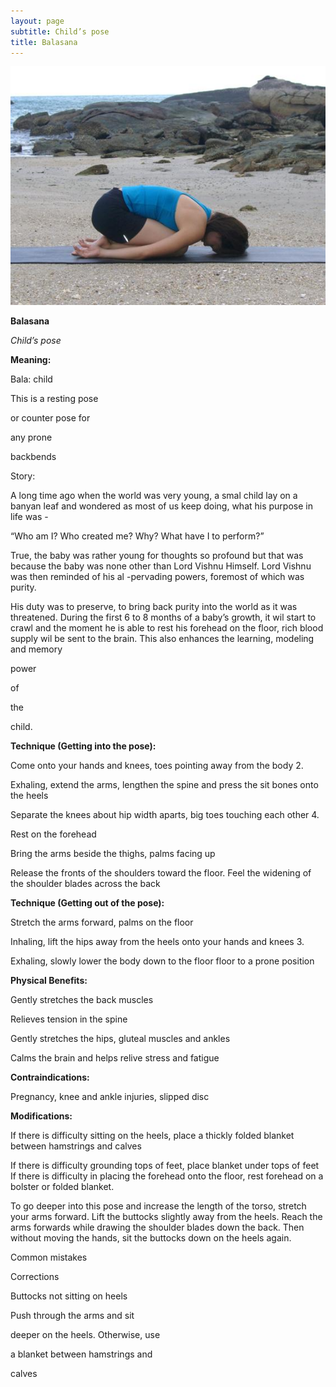 ```yaml
---
layout: page
subtitle: Child’s pose
title: Balasana
---
```

  <p class="calibre1 text-center">
   <img class="calibre2" src="../../assets/img/index-60_3.jpg"/>
  </p>
  <p class="calibre1">
  </p>
  <p class="calibre1">
   <b class="calibre3">
    Balasana
   </b>
  </p>
  <p class="calibre1">
  </p>
  <p class="calibre1">
   <b class="calibre3">
   </b>
  </p>
  <p class="calibre1">
  </p>
  <p class="calibre1">
  </p>
  <p class="calibre1">
  </p>
  <p class="calibre1">
   <i class="calibre4">
    Child’s pose
   </i>
  </p>
  <p class="calibre1">
  </p>
  <p class="calibre1">
   <b class="calibre3">
    Meaning:
   </b>
  </p>
  <p class="calibre1">
  </p>
  <p class="calibre1">
   Bala: child
  </p>
  <p class="calibre1">
  </p>
  <p class="calibre1">
   This is a resting pose
  </p>
  <p class="calibre1">
  </p>
  <p class="calibre1">
   or counter pose for
  </p>
  <p class="calibre1">
  </p>
  <p class="calibre1">
   any prone
  </p>
  <p class="calibre1">
   backbends
  </p>
  <p class="calibre1">
  </p>
  <p class="calibre1">
  </p>
  <p class="calibre1">
  </p>
  <p class="calibre1">
  </p>
  <p class="calibre1">
  </p>
  <p class="calibre1">
  </p>
  <p class="calibre1">
   Story:
  </p>
  <p class="calibre1">
   A long time ago when the world was very young, a smal  child lay on a banyan leaf  and  wondered  as  most  of  us  keep  doing,  what  his  purpose  in  life  was  -
  </p>
  <p class="calibre1">
   “Who am I? Who created me? Why? What have I to perform?”
  </p>
  <p class="calibre1">
   True,  the  baby  was  rather  young  for  thoughts  so  profound  but  that  was because the baby was none other than Lord Vishnu Himself. Lord Vishnu was then reminded of his al -pervading powers, foremost of which was purity.
  </p>
  <p class="calibre1">
   His  duty  was  to  preserve,  to  bring  back  purity  into  the  world  as  it  was threatened. During the first 6 to 8 months of a baby’s growth, it wil  start to crawl and the moment he is able to rest his forehead on the floor, rich blood supply wil  be sent to the brain. This also enhances the learning, modeling and memory
  </p>
  <p class="calibre1">
   power
  </p>
  <p class="calibre1">
   of
  </p>
  <p class="calibre1">
   the
  </p>
  <p class="calibre1">
   child.
  </p>
  <p class="calibre1">
   <b class="calibre3">
   </b>
  </p>
  <p class="calibre1">
   <b class="calibre3">
    Technique (Getting into the pose):
   </b>
  </p>
  <p class="calibre1">
   Come onto your hands and knees, toes pointing away from the body 2.
  </p>
  <p class="calibre1">
   Exhaling,  extend  the  arms,  lengthen  the  spine  and  press  the  sit  bones onto the heels
  </p>
  <p class="calibre1">
   Separate the knees about hip width aparts, big toes touching each other 4.
  </p>
  <p class="calibre1">
   Rest on the forehead
  </p>
  <p class="calibre1">
  </p>
  <p class="calibre1">
   <a id="p61">
   </a>
  </p>
  <p class="calibre1">
  </p>
  <p class="calibre1">
   Bring the arms beside the thighs, palms facing up
  </p>
  <p class="calibre1">
   Release the fronts of the shoulders toward the floor. Feel the widening of the shoulder blades across the back
  </p>
  <p class="calibre1">
  </p>
  <p class="calibre1">
   <b class="calibre3">
    Technique (Getting out of the pose):
   </b>
  </p>
  <p class="calibre1">
   Stretch the arms forward, palms on the floor
  </p>
  <p class="calibre1">
   Inhaling, lift the hips away from the heels onto your hands and knees 3.
  </p>
  <p class="calibre1">
   Exhaling,  slowly  lower  the  body  down  to  the  floor  floor  to  a  prone position
  </p>
  <p class="calibre1">
   <b class="calibre3">
   </b>
  </p>
  <p class="calibre1">
   <b class="calibre3">
    Physical Benefits:
   </b>
  </p>
  <p class="calibre1">
   Gently stretches the back muscles
  </p>
  <p class="calibre1">
   Relieves tension in the spine
  </p>
  <p class="calibre1">
   Gently stretches the hips, gluteal muscles and ankles
  </p>
  <p class="calibre1">
   Calms the brain and helps relive stress and fatigue
  </p>
  <p class="calibre1">
  </p>
  <p class="calibre1">
   <b class="calibre3">
    Contraindications:
   </b>
  </p>
  <p class="calibre1">
   Pregnancy, knee and ankle injuries, slipped disc
  </p>
  <p class="calibre1">
   <b class="calibre3">
   </b>
  </p>
  <p class="calibre1">
   <b class="calibre3">
    Modifications:
   </b>
  </p>
  <p class="calibre1">
   If there is difficulty sitting on the heels, place a thickly folded blanket between hamstrings and calves
  </p>
  <p class="calibre1">
  </p>
  <p class="calibre1">
   If there is difficulty grounding tops of feet, place blanket under tops of feet If there is difficulty in placing the forehead onto the floor, rest forehead on a bolster or folded blanket.
  </p>
  <p class="calibre1">
  </p>
  <p class="calibre1">
   To go deeper into this pose and increase the length of the torso, stretch your arms forward. Lift the buttocks slightly away from the heels. Reach the arms forwards  while  drawing  the  shoulder  blades  down  the  back.  Then  without moving the hands, sit the buttocks down on the heels again.
  </p>
  <p class="calibre1">
  </p>
  <p class="calibre1">
   Common mistakes
  </p>
  <p class="calibre1">
   Corrections
  </p>
  <p class="calibre1">
   Buttocks not sitting on heels
  </p>
  <p class="calibre1">
   Push through the arms and sit
  </p>
  <p class="calibre1">
   deeper on the heels. Otherwise, use
  </p>
  <p class="calibre1">
   a blanket between hamstrings and
  </p>
  <p class="calibre1">
   calves
  </p>
  <p class="calibre1">
  </p>
  <p class="calibre1">
   <a id="p62">
   </a>
  </p>
  <p class="calibre1">
  </p>
